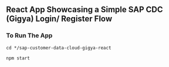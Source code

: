 ## React App Showcasing a Simple SAP CDC (Gigya) Login/ Register Flow


### To Run The App
```console
cd */sap-customer-data-cloud-gigya-react
```
```console
npm start
```
